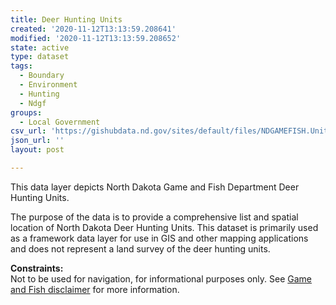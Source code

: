 ```yaml
---
title: Deer Hunting Units
created: '2020-11-12T13:13:59.208641'
modified: '2020-11-12T13:13:59.208652'
state: active
type: dataset
tags:
  - Boundary
  - Environment
  - Hunting
  - Ndgf
groups:
  - Local Government
csv_url: 'https://gishubdata.nd.gov/sites/default/files/NDGAMEFISH.Unit_Deer.csv'
json_url: ''
layout: post

---
```

<p>This data layer depicts North Dakota Game and Fish Department Deer Hunting Units.</p>
<p>The purpose of the data is to provide a comprehensive list and spatial location of North Dakota Deer Hunting Units. This dataset is primarily used as a framework data layer for use in GIS and other mapping applications and does not represent a land survey of the deer hunting units.</p>
<p><strong>Constraints:</strong><br />
Not to be used for navigation, for informational purposes only. See <a href="/game-and-fish-department-disclaimer">Game and Fish disclaimer</a> for more information.</p>

